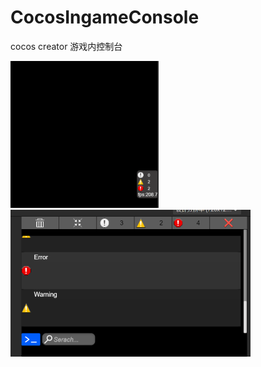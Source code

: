 # CocosIngameConsole

cocos creator 游戏内控制台

<img height="235" src="imgs/newAdd.png" alt="screenshot" />
<img height="235" src="imgs/neibu.png" alt="screenshot2" />

